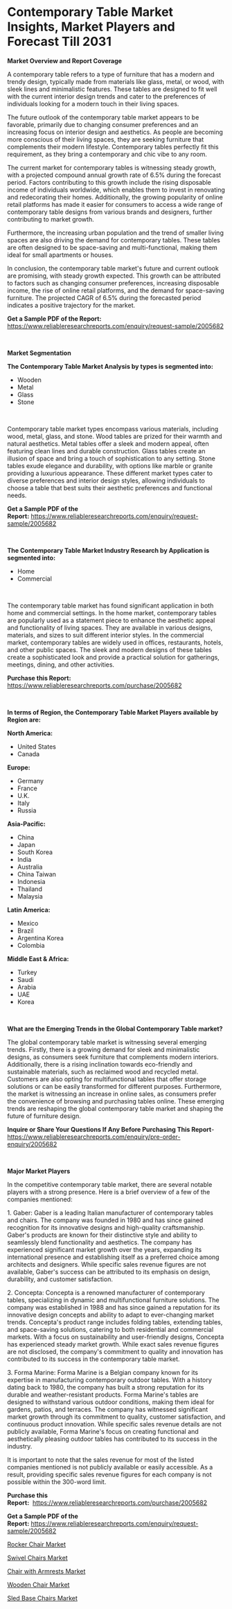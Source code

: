 <p><h1>Contemporary Table Market Insights, Market Players and Forecast Till 2031</h1></p><p><strong>Market Overview and Report Coverage</strong></p>
<p><p>A contemporary table refers to a type of furniture that has a modern and trendy design, typically made from materials like glass, metal, or wood, with sleek lines and minimalistic features. These tables are designed to fit well with the current interior design trends and cater to the preferences of individuals looking for a modern touch in their living spaces.</p><p>The future outlook of the contemporary table market appears to be favorable, primarily due to changing consumer preferences and an increasing focus on interior design and aesthetics. As people are becoming more conscious of their living spaces, they are seeking furniture that complements their modern lifestyle. Contemporary tables perfectly fit this requirement, as they bring a contemporary and chic vibe to any room.</p><p>The current market for contemporary tables is witnessing steady growth, with a projected compound annual growth rate of 6.5% during the forecast period. Factors contributing to this growth include the rising disposable income of individuals worldwide, which enables them to invest in renovating and redecorating their homes. Additionally, the growing popularity of online retail platforms has made it easier for consumers to access a wide range of contemporary table designs from various brands and designers, further contributing to market growth.</p><p>Furthermore, the increasing urban population and the trend of smaller living spaces are also driving the demand for contemporary tables. These tables are often designed to be space-saving and multi-functional, making them ideal for small apartments or houses.</p><p>In conclusion, the contemporary table market's future and current outlook are promising, with steady growth expected. This growth can be attributed to factors such as changing consumer preferences, increasing disposable income, the rise of online retail platforms, and the demand for space-saving furniture. The projected CAGR of 6.5% during the forecasted period indicates a positive trajectory for the market.</p></p>
<p><strong>Get a Sample PDF of the Report:</strong> <a href="https://www.reliableresearchreports.com/enquiry/request-sample/2005682">https://www.reliableresearchreports.com/enquiry/request-sample/2005682</a></p>
<p>&nbsp;</p>
<p><strong>Market Segmentation</strong></p>
<p><strong>The Contemporary Table Market Analysis by types is segmented into:</strong></p>
<p><ul><li>Wooden</li><li>Metal</li><li>Glass</li><li>Stone</li></ul></p>
<p>&nbsp;</p>
<p><p>Contemporary table market types encompass various materials, including wood, metal, glass, and stone. Wood tables are prized for their warmth and natural aesthetics. Metal tables offer a sleek and modern appeal, often featuring clean lines and durable construction. Glass tables create an illusion of space and bring a touch of sophistication to any setting. Stone tables exude elegance and durability, with options like marble or granite providing a luxurious appearance. These different market types cater to diverse preferences and interior design styles, allowing individuals to choose a table that best suits their aesthetic preferences and functional needs.</p></p>
<p><strong>Get a Sample PDF of the Report:</strong>&nbsp;<a href="https://www.reliableresearchreports.com/enquiry/request-sample/2005682">https://www.reliableresearchreports.com/enquiry/request-sample/2005682</a></p>
<p>&nbsp;</p>
<p><strong>The Contemporary Table Market Industry Research by Application is segmented into:</strong></p>
<p><ul><li>Home</li><li>Commercial</li></ul></p>
<p>&nbsp;</p>
<p><p>The contemporary table market has found significant application in both home and commercial settings. In the home market, contemporary tables are popularly used as a statement piece to enhance the aesthetic appeal and functionality of living spaces. They are available in various designs, materials, and sizes to suit different interior styles. In the commercial market, contemporary tables are widely used in offices, restaurants, hotels, and other public spaces. The sleek and modern designs of these tables create a sophisticated look and provide a practical solution for gatherings, meetings, dining, and other activities.</p></p>
<p><strong>Purchase this Report:</strong>&nbsp; <a href="https://www.reliableresearchreports.com/purchase/2005682">https://www.reliableresearchreports.com/purchase/2005682</a></p>
<p>&nbsp;</p>
<p><strong>In terms of Region, the Contemporary Table Market Players available by Region are:</strong></p>
<p>
    <p> <strong> North America: </strong>
        <ul>
            <li>United States</li>
            <li>Canada</li>
        </ul>
        </p> 
    <p> <strong> Europe: </strong>
        <ul>
            <li>Germany</li>
            <li>France</li>
            <li>U.K.</li>
            <li>Italy</li>
            <li>Russia</li>
        </ul>
        </p> 
    <p> <strong> Asia-Pacific: </strong>
        <ul>
            <li>China</li>
            <li>Japan</li>
            <li>South Korea</li>
            <li>India</li>
            <li>Australia</li>
            <li>China Taiwan</li>
            <li>Indonesia</li>
            <li>Thailand</li>
            <li>Malaysia</li>
        </ul>
        </p> 
    <p> <strong> Latin America: </strong>
        <ul>
            <li>Mexico</li>
            <li>Brazil</li>
            <li>Argentina Korea</li>
            <li>Colombia</li>
        </ul>
        </p> 
    <p> <strong> Middle East & Africa: </strong>
        <ul>
            <li>Turkey</li>
            <li>Saudi</li>
            <li>Arabia</li>
            <li>UAE</li>
            <li>Korea</li>
        </ul>
    </p>
    </p>
<p>&nbsp;</p>
<p><strong>What are the Emerging Trends in the Global Contemporary Table market?</strong></p>
<p><p>The global contemporary table market is witnessing several emerging trends. Firstly, there is a growing demand for sleek and minimalistic designs, as consumers seek furniture that complements modern interiors. Additionally, there is a rising inclination towards eco-friendly and sustainable materials, such as reclaimed wood and recycled metal. Customers are also opting for multifunctional tables that offer storage solutions or can be easily transformed for different purposes. Furthermore, the market is witnessing an increase in online sales, as consumers prefer the convenience of browsing and purchasing tables online. These emerging trends are reshaping the global contemporary table market and shaping the future of furniture design.</p></p>
<p><strong>Inquire or Share Your Questions If Any Before Purchasing This Report</strong>- <a href="https://www.reliableresearchreports.com/enquiry/pre-order-enquiry/2005682">https://www.reliableresearchreports.com/enquiry/pre-order-enquiry/2005682</a></p>
<p>&nbsp;</p>
<p><strong>Major Market Players</strong></p>
<p><p>In the competitive contemporary table market, there are several notable players with a strong presence. Here is a brief overview of a few of the companies mentioned:</p><p>1. Gaber: Gaber is a leading Italian manufacturer of contemporary tables and chairs. The company was founded in 1980 and has since gained recognition for its innovative designs and high-quality craftsmanship. Gaber's products are known for their distinctive style and ability to seamlessly blend functionality and aesthetics. The company has experienced significant market growth over the years, expanding its international presence and establishing itself as a preferred choice among architects and designers. While specific sales revenue figures are not available, Gaber's success can be attributed to its emphasis on design, durability, and customer satisfaction.</p><p>2. Concepta: Concepta is a renowned manufacturer of contemporary tables, specializing in dynamic and multifunctional furniture solutions. The company was established in 1988 and has since gained a reputation for its innovative design concepts and ability to adapt to ever-changing market trends. Concepta's product range includes folding tables, extending tables, and space-saving solutions, catering to both residential and commercial markets. With a focus on sustainability and user-friendly designs, Concepta has experienced steady market growth. While exact sales revenue figures are not disclosed, the company's commitment to quality and innovation has contributed to its success in the contemporary table market.</p><p>3. Forma Marine: Forma Marine is a Belgian company known for its expertise in manufacturing contemporary outdoor tables. With a history dating back to 1980, the company has built a strong reputation for its durable and weather-resistant products. Forma Marine's tables are designed to withstand various outdoor conditions, making them ideal for gardens, patios, and terraces. The company has witnessed significant market growth through its commitment to quality, customer satisfaction, and continuous product innovation. While specific sales revenue details are not publicly available, Forma Marine's focus on creating functional and aesthetically pleasing outdoor tables has contributed to its success in the industry.</p><p>It is important to note that the sales revenue for most of the listed companies mentioned is not publicly available or easily accessible. As a result, providing specific sales revenue figures for each company is not possible within the 300-word limit.</p></p>
<p><strong>Purchase this Report:</strong>&nbsp;&nbsp;<a href="https://www.reliableresearchreports.com/purchase/2005682">https://www.reliableresearchreports.com/purchase/2005682</a></p>
<p></p>
<p><strong>Get a Sample PDF of the Report:</strong>&nbsp;<a href="https://www.reliableresearchreports.com/enquiry/request-sample/2005682">https://www.reliableresearchreports.com/enquiry/request-sample/2005682</a></p>
<p><p><a href="https://github.com/Triciasol/Market-Research-Report-List-1/blob/main/rocker-chair-market.md">Rocker Chair Market</a></p><p><a href="https://github.com/beatblasta/Market-Research-Report-List-1/blob/main/swivel-chairs-market.md">Swivel Chairs Market</a></p><p><a href="https://github.com/jsmusil/Market-Research-Report-List-1/blob/main/chair-with-armrests-market.md">Chair with Armrests Market</a></p><p><a href="https://github.com/chartsaturn/Market-Research-Report-List-1/blob/main/wooden-chair-market.md">Wooden Chair Market</a></p><p><a href="https://github.com/jhcraigie/Market-Research-Report-List-1/blob/main/sled-base-chairs-market.md">Sled Base Chairs Market</a></p></p>